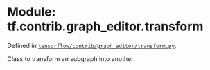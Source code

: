 <div itemscope itemtype="http://developers.google.com/ReferenceObject">
<meta itemprop="name" content="tf.contrib.graph_editor.transform" />
<meta itemprop="path" content="Stable" />
</div>

# Module: tf.contrib.graph_editor.transform



Defined in [`tensorflow/contrib/graph_editor/transform.py`](https://www.tensorflow.org/code/tensorflow/contrib/graph_editor/transform.py).

Class to transform an subgraph into another.

